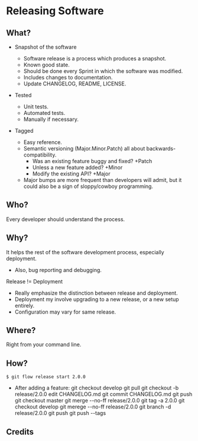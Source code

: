 # Releasing Software

## What?

* Snapshot of the software

  - Software release is a process which produces a snapshot.
  - Known good state.
  - Should be done every Sprint in which the software was modified.
  - Includes changes to documentation.
  - Update CHANGELOG, README, LICENSE.

* Tested

  - Unit tests.
  - Automated tests.
  - Manually if necessary.

* Tagged

  - Easy reference.
  - Semantic versioning (Major.Minor.Patch) all about backwards-compatibility.
      - Was an existing feature buggy and fixed? +Patch
      - Unless a new feature added? +Minor
      - Modify the existing API? +Major
  - Major bumps are more frequent than developers will admit, but it could also
    be a sign of sloppy/cowboy programming.


## Who?

Every developer should understand the process.


## Why?

It helps the rest of the software development process, especially deployment.

- Also, bug reporting and debugging.

Release != Deployment

- Really emphasize the distinction between release and deployment.
- Deployment my involve upgrading to a new release, or a new setup entirely.
- Configuration may vary for same release.


## Where?

Right from your command line.


## How?

    $ git flow release start 2.0.0

* After adding a feature:
    git checkout develop
    git pull
    git checkout -b release/2.0.0
    edit CHANGELOG.md
    git commit CHANGELOG.md
    git push
    git checkout master
    git merge --no-ff release/2.0.0
    git tag -a 2.0.0
    git checkout develop
    git merege --no-ff release/2.0.0
    git branch -d release/2.0.0
    git push
    git push --tags

## Credits


